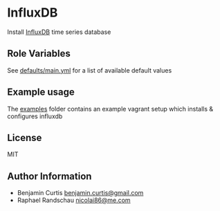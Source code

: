 InfluxDB
========

Install [InfluxDB](http://influxdb.org/) time series database

Role Variables
--------------

See [defaults/main.yml](defaults/main.yml) for a list of available default values

Example usage
-------------

The [examples](example) folder contains an example vagrant setup which installs & configures influxdb

License
-------

MIT

Author Information
------------------

- Benjamin Curtis <benjamin.curtis@gmail.com>
- Raphael Randschau <nicolai86@me.com>
